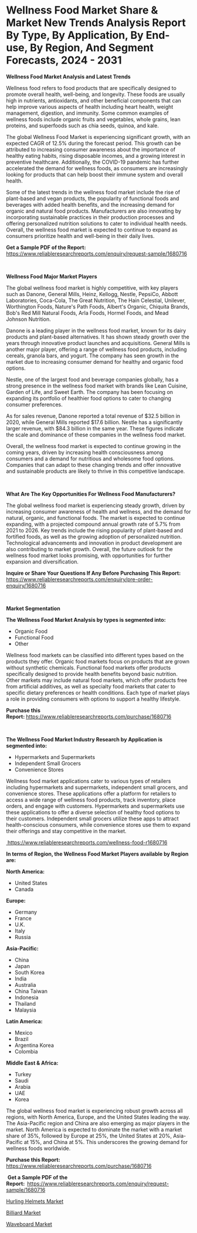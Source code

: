 <p><h1>Wellness Food Market Share & Market New Trends Analysis Report By Type, By Application, By End-use, By Region, And Segment Forecasts, 2024 - 2031</h1></p><p><strong>Wellness Food Market Analysis and Latest Trends</strong></p>
<p><p>Wellness food refers to food products that are specifically designed to promote overall health, well-being, and longevity. These foods are usually high in nutrients, antioxidants, and other beneficial components that can help improve various aspects of health including heart health, weight management, digestion, and immunity. Some common examples of wellness foods include organic fruits and vegetables, whole grains, lean proteins, and superfoods such as chia seeds, quinoa, and kale.</p><p>The global Wellness Food Market is experiencing significant growth, with an expected CAGR of 12.5% during the forecast period. This growth can be attributed to increasing consumer awareness about the importance of healthy eating habits, rising disposable incomes, and a growing interest in preventive healthcare. Additionally, the COVID-19 pandemic has further accelerated the demand for wellness foods, as consumers are increasingly looking for products that can help boost their immune system and overall health.</p><p>Some of the latest trends in the wellness food market include the rise of plant-based and vegan products, the popularity of functional foods and beverages with added health benefits, and the increasing demand for organic and natural food products. Manufacturers are also innovating by incorporating sustainable practices in their production processes and offering personalized nutrition solutions to cater to individual health needs. Overall, the wellness food market is expected to continue to expand as consumers prioritize health and well-being in their daily lives.</p></p>
<p><strong>Get a Sample PDF of the Report:&nbsp;</strong> <a href="https://www.reliableresearchreports.com/enquiry/request-sample/1680716">https://www.reliableresearchreports.com/enquiry/request-sample/1680716</a></p>
<p>&nbsp;</p>
<p><strong>Wellness Food Major Market Players</strong></p>
<p><p>The global wellness food market is highly competitive, with key players such as Danone, General Mills, Heinz, Kellogg, Nestle, PepsiCo, Abbott Laboratories, Coca-Cola, The Great Nutrition, The Hain Celestial, Unilever, Worthington Foods, Nature's Path Foods, Albert's Organic, Chiquita Brands, Bob's Red Mill Natural Foods, Arla Foods, Hormel Foods, and Mead Johnson Nutrition.</p><p>Danone is a leading player in the wellness food market, known for its dairy products and plant-based alternatives. It has shown steady growth over the years through innovative product launches and acquisitions. General Mills is another major player, offering a range of wellness food products, including cereals, granola bars, and yogurt. The company has seen growth in the market due to increasing consumer demand for healthy and organic food options.</p><p>Nestle, one of the largest food and beverage companies globally, has a strong presence in the wellness food market with brands like Lean Cuisine, Garden of Life, and Sweet Earth. The company has been focusing on expanding its portfolio of healthier food options to cater to changing consumer preferences.</p><p>As for sales revenue, Danone reported a total revenue of $32.5 billion in 2020, while General Mills reported $17.6 billion. Nestle has a significantly larger revenue, with $84.3 billion in the same year. These figures indicate the scale and dominance of these companies in the wellness food market.</p><p>Overall, the wellness food market is expected to continue growing in the coming years, driven by increasing health consciousness among consumers and a demand for nutritious and wholesome food options. Companies that can adapt to these changing trends and offer innovative and sustainable products are likely to thrive in this competitive landscape.</p></p>
<p>&nbsp;</p>
<p><strong>What Are The Key Opportunities For Wellness Food Manufacturers?</strong></p>
<p><p>The global wellness food market is experiencing steady growth, driven by increasing consumer awareness of health and wellness, and the demand for natural, organic, and functional foods. The market is expected to continue expanding, with a projected compound annual growth rate of 5.7% from 2021 to 2026. Key trends include the rising popularity of plant-based and fortified foods, as well as the growing adoption of personalized nutrition. Technological advancements and innovation in product development are also contributing to market growth. Overall, the future outlook for the wellness food market looks promising, with opportunities for further expansion and diversification.</p></p>
<p><strong>Inquire or Share Your Questions If Any Before Purchasing This Report:</strong> <a href="https://www.reliableresearchreports.com/enquiry/pre-order-enquiry/1680716">https://www.reliableresearchreports.com/enquiry/pre-order-enquiry/1680716</a></p>
<p>&nbsp;</p>
<p><strong>Market Segmentation</strong></p>
<p><strong>The Wellness Food Market Analysis by types is segmented into:</strong></p>
<p><ul><li>Organic Food</li><li>Functional Food</li><li>Other</li></ul></p>
<p><p>Wellness food markets can be classified into different types based on the products they offer. Organic food markets focus on products that are grown without synthetic chemicals. Functional food markets offer products specifically designed to provide health benefits beyond basic nutrition. Other markets may include natural food markets, which offer products free from artificial additives, as well as specialty food markets that cater to specific dietary preferences or health conditions. Each type of market plays a role in providing consumers with options to support a healthy lifestyle.</p></p>
<p><strong>Purchase this Report:&nbsp;</strong><a href="https://www.reliableresearchreports.com/purchase/1680716">https://www.reliableresearchreports.com/purchase/1680716</a></p>
<p>&nbsp;</p>
<p><strong>The Wellness Food Market Industry Research by Application is segmented into:</strong></p>
<p><ul><li>Hypermarkets and Supermarkets</li><li>Independent Small Grocers</li><li>Convenience Stores</li></ul></p>
<p><p>Wellness food market applications cater to various types of retailers including hypermarkets and supermarkets, independent small grocers, and convenience stores. These applications offer a platform for retailers to access a wide range of wellness food products, track inventory, place orders, and engage with customers. Hypermarkets and supermarkets use these applications to offer a diverse selection of healthy food options to their customers. Independent small grocers utilize these apps to attract health-conscious consumers, while convenience stores use them to expand their offerings and stay competitive in the market.</p></p>
<p><a href="https://www.reliableresearchreports.com/wellness-food-r1680716">&nbsp;https://www.reliableresearchreports.com/wellness-food-r1680716</a></p>
<p><strong>In terms of Region, the Wellness Food Market Players available by Region are:</strong></p>
<p>
    <p> <strong> North America: </strong>
        <ul>
            <li>United States</li>
            <li>Canada</li>
        </ul>
        </p> 
    <p> <strong> Europe: </strong>
        <ul>
            <li>Germany</li>
            <li>France</li>
            <li>U.K.</li>
            <li>Italy</li>
            <li>Russia</li>
        </ul>
        </p> 
    <p> <strong> Asia-Pacific: </strong>
        <ul>
            <li>China</li>
            <li>Japan</li>
            <li>South Korea</li>
            <li>India</li>
            <li>Australia</li>
            <li>China Taiwan</li>
            <li>Indonesia</li>
            <li>Thailand</li>
            <li>Malaysia</li>
        </ul>
        </p> 
    <p> <strong> Latin America: </strong>
        <ul>
            <li>Mexico</li>
            <li>Brazil</li>
            <li>Argentina Korea</li>
            <li>Colombia</li>
        </ul>
        </p> 
    <p> <strong> Middle East & Africa: </strong>
        <ul>
            <li>Turkey</li>
            <li>Saudi</li>
            <li>Arabia</li>
            <li>UAE</li>
            <li>Korea</li>
        </ul>
    </p>
    </p>
<p><p>The global wellness food market is experiencing robust growth across all regions, with North America, Europe, and the United States leading the way. The Asia-Pacific region and China are also emerging as major players in the market. North America is expected to dominate the market with a market share of 35%, followed by Europe at 25%, the United States at 20%, Asia-Pacific at 15%, and China at 5%. This underscores the growing demand for wellness foods worldwide.</p></p>
<p><strong>Purchase this Report: </strong><a href="https://www.reliableresearchreports.com/purchase/1680716">https://www.reliableresearchreports.com/purchase/1680716</a></p>
<p>&nbsp;<strong>Get a Sample PDF of the Report:&nbsp;&nbsp;</strong><a href="https://www.reliableresearchreports.com/enquiry/request-sample/1680716">https://www.reliableresearchreports.com/enquiry/request-sample/1680716</a></p>
<p><strong></strong></p>
<p><p><a href="https://www.linkedin.com/pulse/hurling-helmets-market-exploring-share-trends-future-growth-wy4ue">Hurling Helmets Market</a></p><p><a href="https://www.linkedin.com/pulse/billiard-market-size-cagr-trends-2024-2030-acceptable-research-odb7e">Billiard Market</a></p><p><a href="https://www.linkedin.com/pulse/waveboard-market-trends-analysis-forecasted-period-2024-2031-nyone">Waveboard Market</a></p></p>